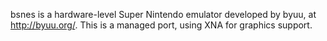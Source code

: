 bsnes is a hardware-level Super Nintendo emulator developed by byuu, at http://byuu.org/.  This is a managed port, using XNA for graphics support.